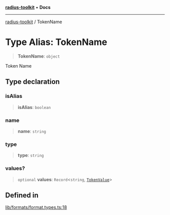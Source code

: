 [**radius-toolkit**](../README.md) • **Docs**

***

[radius-toolkit](../globals.md) / TokenName

# Type Alias: TokenName

> **TokenName**: `object`

Token Name

## Type declaration

### isAlias

> **isAlias**: `boolean`

### name

> **name**: `string`

### type

> **type**: `string`

### values?

> `optional` **values**: `Record`\<`string`, [`TokenValue`](TokenValue.md)\>

## Defined in

[lib/formats/format.types.ts:18](https://github.com/rangle/radius-token-tango/blob/5b6e6f5adbda55f8c41a4c8308d1d8885a9b9a2f/packages/radius-toolkit/src/lib/formats/format.types.ts#L18)
